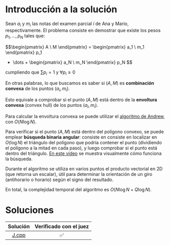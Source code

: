 # Introducción a la solución

Sean $a_i$ y $m_i$ las notas del examen parcial $i$ de Ana y Mario, respectivamente. El problema consiste en demostrar que existe los pesos $p_1,...,p_N$ tales que:

$$\begin{pmatrix}
A \\ M
\end{pmatrix} =
\begin{pmatrix}
a_1 \\ m_1
\end{pmatrix} p_1
+ \dots +
\begin{pmatrix}
a_N \\ m_N
\end{pmatrix} p_N
$$

cumpliendo que $\sum p_i = 1$ y $\forall p_i \geq 0$

En otras palabras, lo que buscamos es saber si $(A,M)$ es **combinación convexa** de los puntos $(a_i,m_i)$.

Esto equivale a comprobar si el punto $(A,M)$ está dentro de la **envoltura convexa** (convex hull) de los puntos $(a_i,m_i)$.

Para calcular la envoltura convexa se puede utilizar el [algoritmo de Andrew](https://en.wikibooks.org/wiki/Algorithm_Implementation/Geometry/Convex_hull/Monotone_chain), con $O(N \log N)$.

Para verificar si el punto $(A,M)$ está dentro del polígono convexo, se puede emplear **búsqueda binaria angular**: consiste en consiste en localizar en $O(\log N)$ el triángulo del polígono que podría contener el punto (dividiendo el polígono a la mitad en cada paso), y luego comprobar si el punto está dentro del triángulo. [En este vídeo](https://www.youtube.com/watch?v=aoxOPx2BIHE) se muestra visualmente cómo funciona la búsqueda.

Durante el algoritmo se utiliza en varios puntos el producto vectorial en 2D (que retorna un escalar), útil para determinar la orientación de un giro (antihorario o horario) según el signo del resultado.

En total, la complejidad temporal del algoritmo es $O(N \log N + Q \log N)$.

# Soluciones

| Solución | Verificado con el juez |
| :------: | :--------------------: |
| [J.cpp](src/J.cpp) | :white_check_mark: |

